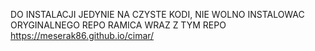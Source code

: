 DO INSTALACJI JEDYNIE NA CZYSTE KODI, NIE WOLNO INSTALOWAC ORYGINALNEGO REPO RAMICA WRAZ Z TYM REPO
https://meserak86.github.io/cimar/


